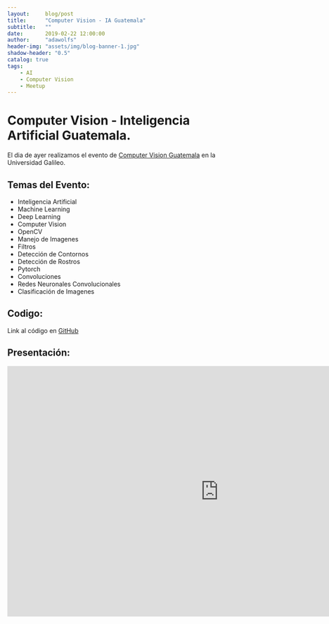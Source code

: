 ```yaml
---
layout:     blog/post
title:      "Computer Vision - IA Guatemala"
subtitle:   ""
date:       2019-02-22 12:00:00
author:     "adawolfs"
header-img: "assets/img/blog-banner-1.jpg"
shadow-header: "0.5"
catalog: true
tags:
    - AI
    - Computer Vision
    - Meetup
---
```


# Computer Vision - Inteligencia Artificial Guatemala.
El dia de ayer realizamos el evento de [Computer Vision Guatemala](https://www.meetup.com/Inteligencia-Artificial-Guatemala/events/258749498/) en la Universidad Galileo.

## Temas del Evento:
- Inteligencia Artificial
- Machine Learning
- Deep Learning
- Computer Vision
- OpenCV
- Manejo de Imagenes
- Filtros
- Detección de Contornos
- Detección de Rostros
- Pytorch
- Convoluciones
- Redes Neuronales Convolucionales
- Clasificación de Imagenes


## Codigo:
Link al código en [GitHub](https://github.com/adawolfs/Computer-Vision-IAGT)

## Presentación:
<iframe src="https://docs.google.com/presentation/d/e/2PACX-1vSoecB6YOj4NE_xryy5xB3WEt6ATYxCmri82uq906WWZMapDH4AIJS1z0T6496zxK60U7jRofCepRxo/embed?start=true&loop=false&delayms=10000" frameborder="0" width="960" height="569" allowfullscreen="true" mozallowfullscreen="true" webkitallowfullscreen="true"></iframe>